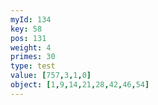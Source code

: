 ```yaml
---
myId: 134
key: 58
pos: 131
weight: 4
primes: 30
type: test
value: [757,3,1,0]
object: [1,9,14,21,28,42,46,54]
---
```

